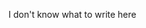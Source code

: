 I don't know what to write here

<!---
God-Pepe/God-Pepe is a ✨ special ✨ repository because its `README.md` (this file) appears on your GitHub profile.
You can click the Preview link to take a look at your changes.
--->

